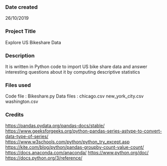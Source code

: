### Date created
26/10/2019

### Project Title
Explore US Bikeshare Data 

### Description
It is written in Python code to import US bike share data and answer interesting questions about it by computing descriptive statistics 

### Files used
Code file :
Bikeshare.py 
Data files :
chicago.csv
new_york_city.csv
washington.csv 


### Credits
https://pandas.pydata.org/pandas-docs/stable/
https://www.geeksforgeeks.org/python-pandas-series-astype-to-convert-data-type-of-series/
https://www.w3schools.com/python/python_try_except.asp
https://kite.com/blog/python/pandas-groupby-count-value-count/
https://docs.anaconda.com/anaconda/
https://www.python.org/doc/
https://docs.python.org/3/reference/

